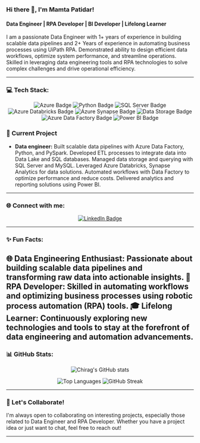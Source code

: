 ### Hi there 👋, I'm Mamta Patidar!

#### Data Engineer | RPA Developer | BI Developer | Lifelong Learner

I am a passionate Data Engineer with 1+ years of experience in building scalable data pipelines and 2+ Years of experience in automating business processes using UiPath RPA. Demonstrated ability to design efficient data workflows, optimize system performance, and streamline operations. Skilled in leveraging data engineering tools and RPA technologies to solve complex challenges and drive operational efficiency.

---

### 💻 Tech Stack:

<p align="center">
  <img src="https://img.shields.io/badge/Azure-0078D4?style=for-the-badge&logo=microsoft-azure&logoColor=white" alt="Azure Badge" />
  <img src="https://img.shields.io/badge/Python-FFD43B?style=for-the-badge&logo=python&logoColor=white" alt="Python Badge" />
  <img src="https://img.shields.io/badge/SQL_Server-CC2927?style=for-the-badge&logo=microsoft-sql-server&logoColor=white" alt="SQL Server Badge" />
  <img src="https://img.shields.io/badge/Azure_Databricks-FF420E?style=for-the-badge&logo=databricks&logoColor=white" alt="Azure Databricks Badge" />
  <img src="https://img.shields.io/badge/Azure_Synapse-0088d4?style=for-the-badge&logo=azure-synapse&logoColor=white" alt="Azure Synapse Badge" />
  <img src="https://img.shields.io/badge/Data_Storage-0078D4?style=for-the-badge&logo=microsoft-azure&logoColor=white" alt="Data Storage Badge" />
  <img src="https://img.shields.io/badge/Azure_Data_Factory-009CDE?style=for-the-badge&logo=microsoft-azure&logoColor=white" alt="Azure Data Factory Badge" />
  <img src="https://img.shields.io/badge/Power_BI-F2C811?style=for-the-badge&logo=powerbi&logoColor=white" alt="Power BI Badge" />
</p>


### 🚀 Current Project

- **Data engineer:** 
Built scalable data pipelines with Azure Data Factory, Python, and PySpark.
Developed ETL processes to integrate data into Data Lake and SQL databases.
Managed data storage and querying with SQL Server and MySQL.
Leveraged Azure Databricks, Synapse Analytics for data solutions.
Automated workflows with Data Factory to optimize performance and reduce costs.
Delivered analytics and reporting solutions using Power BI.

---

### 🌐 Connect with me:

<p align="center">
  <a href="www.linkedin.com/in/mamta-patidar-166557170">
    <img src="https://img.shields.io/badge/LinkedIn-%230077B5.svg?style=for-the-badge&logo=linkedin&logoColor=white" alt="LinkedIn Badge" />
  </a>
</p>

---

### ✨ Fun Facts:

🌐 Data Engineering Enthusiast: Passionate about building scalable data pipelines and transforming raw data into actionable insights.
🤖 RPA Developer: Skilled in automating workflows and optimizing business processes using robotic process automation (RPA) tools.
🎓 Lifelong Learner: Continuously exploring new technologies and tools to stay at the forefront of data engineering and automation advancements.
---

### 📊 GitHub Stats:

<p align="center">
  <img src="https://github-readme-stats.vercel.app/api?username=ChiragBhoyar14&show_icons=true&theme=radical" alt="Chirag's GitHub stats" />
</p>

<p align="center">
  <img src="https://github-readme-stats.vercel.app/api/top-langs/?username=ChiragBhoyar14&layout=compact&theme=radical" alt="Top Languages" />
  <img src="https://github-readme-streak-stats.herokuapp.com/?user=ChiragBhoyar14&theme=radical" alt="GitHub Streak" />
</p>

---

### 💬 Let's Collaborate!

I'm always open to collaborating on interesting projects, especially those related to Data Engineer and RPA Developer. Whether you have a project idea or just want to chat, feel free to reach out!

---

